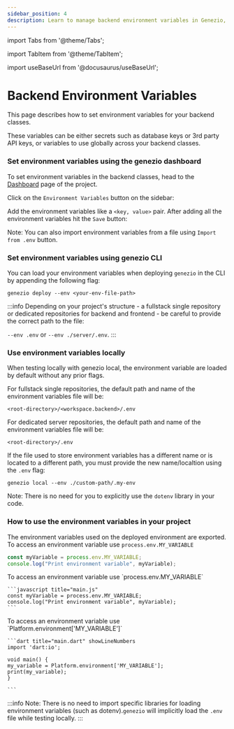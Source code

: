 ```yaml
---
sidebar_position: 4
description: Learn to manage backend environment variables in Genezio, including setting, importing, and using them effectively in your projects
---
```


import Tabs from '@theme/Tabs';

import TabItem from '@theme/TabItem';

import useBaseUrl from '@docusaurus/useBaseUrl';

# Backend Environment Variables

<head>
  <title>Backend Environment Variables | Genezio Documentation</title>
</head>
This page describes how to set environment variables for your backend classes.

These variables can be either secrets such as database keys or 3rd party API keys, or variables to use globally across your backend classes.

### Set environment variables using the genezio dashboard

To set environment variables in the backend classes, head to the [Dashboard](https://dev.app.genez.io/dashboard) page of the project.

Click on the `Environment Variables` button on the sidebar:

Add the environment variables like a `<key, value>` pair. After adding all the environment variables hit the `Save` button:

Note: You can also import environment variables from a file using `Import from .env` button.

### Set environment variables using genezio CLI&#x20;

You can load your environment variables when deploying `genezio` in the CLI by appending the following flag:

```
genezio deploy --env <your-env-file-path>
```

<!-- :::info -->

:::info
Depending on your project's structure - a fullstack single repository or dedicated repositories for backend and frontend - be careful to provide the correct path to the file:&#x20;

`--env .env` or `--env ./server/.env`.
:::

<!-- ::: -->

### Use environment variables locally

When testing locally with genezio local, the environment variable are loaded by default without any prior flags.

For fullstack single repositories, the default path and name of the environment variables file will be:

```
<root-directory>/<workspace.backend>/.env
```

For dedicated server repositories, the default path and name of the environment variables file will be:

```
<root-directory>/.env
```

If the file used to store environment variables has a different name or is located to a different path, you must provide the new name/localtion using the `.env` flag:

```
genezio local --env ./custom-path/.my-env
```

Note: There is no need for you to explicitly use the `dotenv` library in your code.

### How to use the environment variables in your project

The environment variables used on the deployed environment are exported.
<Tabs>
<TabItem className="tab-item" value="ts" label="TypeScript">
To access an environment variable use `process.env.MY_VARIABLE`

```typescript title="main.ts"
const myVariable = process.env.MY_VARIABLE;
console.log("Print environment variable", myVariable);
```

</TabItem>
  <TabItem className="tab-item" value="js" label="JavaScript">
    To access an environment variable use `process.env.MY_VARIABLE`

    ```javascript title="main.js"
    const myVariable = process.env.MY_VARIABLE;
    console.log("Print environment variable", myVariable);
    ```

  </TabItem>
  <TabItem  className="tab-item" value="dart" label="Dart">
    To access an environment variable use `Platform.environment['MY_VARIABLE']`
    
    ```dart title="main.dart" showLineNumbers
    import 'dart:io';

    void main() {
    my_variable = Platform.environment['MY_VARIABLE'];
    print(my_variable);
    }

    ```

  </TabItem>
</Tabs>

<!-- :::info -->

:::info
Note: There is no need to import specific libraries for loading environment variables (such as dotenv).`genezio` will implicitly load the `.env` file while testing locally.
:::

<!-- ::: -->
